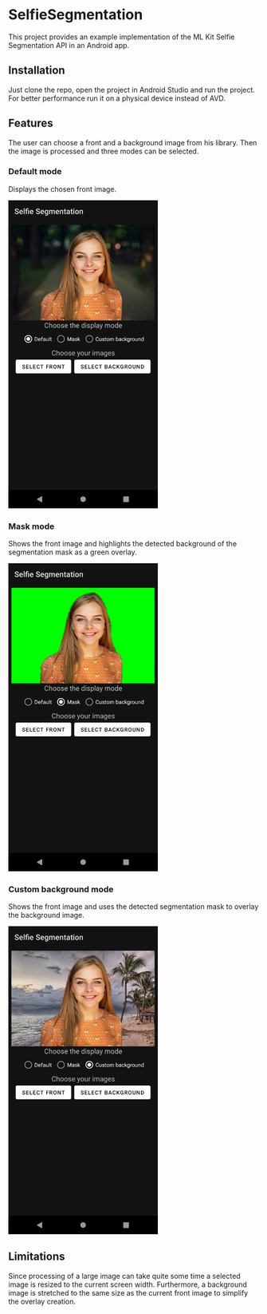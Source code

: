 # SelfieSegmentation
This project provides an example implementation of the ML Kit Selfie Segmentation API in an Android app.

## Installation
Just clone the repo, open the project in Android Studio and run the project.
For better performance run it on a physical device instead of AVD.

## Features
The user can choose a front and a background image from his library. Then the image is processed and three modes can be selected.

### Default mode
Displays the chosen front image.

<img src="/doc/default.png" width="300">

### Mask mode
Shows the front image and highlights the detected background of the segmentation mask as a green overlay.

<img src="/doc/mask.png" width="300">

### Custom background mode
Shows the front image and uses the detected segmentation mask to overlay the background image.

<img src="/doc/custom_bg.png" width="300">

## Limitations
Since processing of a large image can take quite some time a selected image is resized to the current screen width.
Furthermore, a background image is stretched to the same size as the current front image to simplify the overlay creation.
